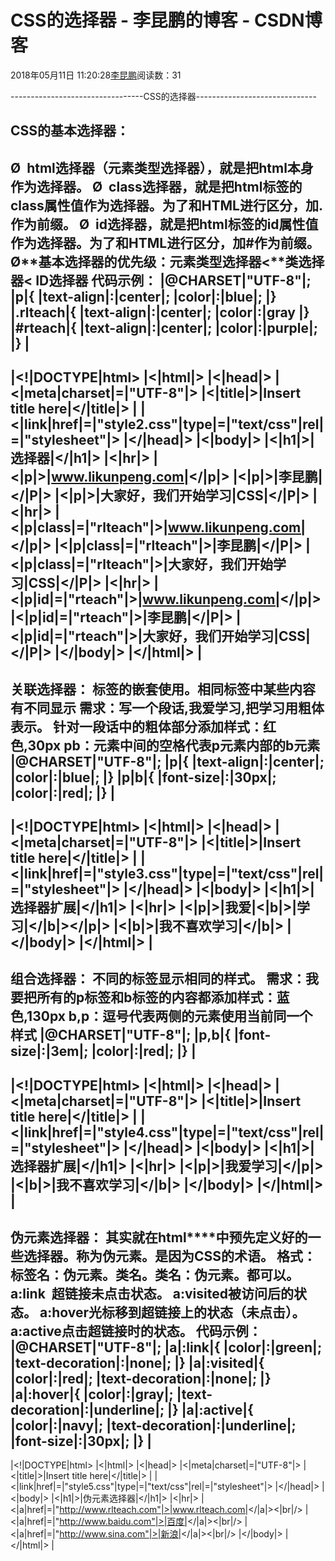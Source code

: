
# CSS的选择器 - 李昆鹏的博客 - CSDN博客


2018年05月11日 11:20:28[李昆鹏](https://me.csdn.net/weixin_41547486)阅读数：31


---------------------------------CSS的选择器------------------------------
## CSS的基本选择器：
Ø  html选择器（元素类型选择器），就是把html本身作为选择器。
Ø  class选择器，就是把html标签的class属性值作为选择器。为了和HTML进行区分，加.作为前缀。
Ø  id选择器，就是把html标签的id属性值作为选择器。为了和HTML进行区分，加\#作为前缀。
Ø**基本选择器的优先级：元素类型选择器<****类选择器< ID选择器**
代码示例：
|@CHARSET|"UTF-8"|;
|p|{
|text-align|:|center|;
|color|:|blue|;
|}
|.rlteach|{
|text-align|:|center|;
|color|:|gray
|}
|\#rteach|{
|text-align|:|center|;
|color|:|purple|;
|}
|
--------------------------------------
|<!|DOCTYPE|html>
|<|html|>
|<|head|>
|<|meta|charset|=|"UTF-8"|>
|<|title|>|Insert title here|</|title|>
|<!--|项目中应用最多|-->
|<|link|href|=|"style2.css"|type|=|"text/css"|rel|=|"stylesheet"|>
|</|head|>
|<|body|>
|<|h1|>|选择器|</|h1|>
|<|hr|>
|<|p|>|www.likunpeng.com|</|p|>
|<|p|>|李昆鹏|</|P|>
|<|p|>|大家好，我们开始学习|CSS|</|P|>
|<|hr|>
|<|p|class|=|"rlteach"|>|www.likunpeng.com|</|p|>
|<|p|class|=|"rlteach"|>|李昆鹏|</|P|>
|<|p|class|=|"rlteach"|>|大家好，我们开始学习|CSS|</|P|>
|<|hr|>
|<|p|id|=|"rteach"|>|www.likunpeng.com|</|p|>
|<|p|id|=|"rteach"|>|李昆鹏|</|P|>
|<|p|id|=|"rteach"|>|大家好，我们开始学习|CSS|</|P|>
|</|body|>
|</|html|>
|
-------------------------------------------------------------
**关联选择器：**
**标签的嵌套使用。相同标签中某些内容有不同显示**
需求：写一个段话,我爱学习,把学习用粗体表示。
针对一段话中的粗体部分添加样式：红色,30px
pb：元素中间的空格代表p元素内部的b元素
|@CHARSET|"UTF-8"|;
|p|{
|text-align|:|center|;
|color|:|blue|;
|}
|p|b|{
|font-size|:|30px|;
|color|:|red|;
|}
|
--------------------------------------------------------
|<!|DOCTYPE|html>
|<|html|>
|<|head|>
|<|meta|charset|=|"UTF-8"|>
|<|title|>|Insert title here|</|title|>
|<!--|项目中应用最多|-->
|<|link|href|=|"style3.css"|type|=|"text/css"|rel|=|"stylesheet"|>
|</|head|>
|<|body|>
|<|h1|>|选择器扩展|</|h1|>
|<|hr|>
|<|p|>|我爱|<|b|>|学习|</|b|></|p|>
|<|b|>|我不喜欢学习|</|b|>
|</|body|>
|</|html|>
|
-----------------------------------------------------------
**组合选择器：**
**不同的标签显示相同的样式。**
需求：我要把所有的p标签和b标签的内容都添加样式：蓝色,130px
b,p：逗号代表两侧的元素使用当前同一个样式
|@CHARSET|"UTF-8"|;
|p,b|{
|font-size|:|3em|;
|color|:|red|;
|}
|
------------------------------------
|<!|DOCTYPE|html>
|<|html|>
|<|head|>
|<|meta|charset|=|"UTF-8"|>
|<|title|>|Insert title here|</|title|>
|<!--|项目中应用最多|-->
|<|link|href|=|"style4.css"|type|=|"text/css"|rel|=|"stylesheet"|>
|</|head|>
|<|body|>
|<|h1|>|选择器扩展|</|h1|>
|<|hr|>
|<|p|>|我爱学习|</|p|>
|<|b|>|我不喜欢学习|</|b|>
|</|body|>
|</|html|>
|
-------------------------------------------------------
**伪元素选择器：**
**其实就在html****中预先定义好的一些选择器。称为伪元素。是因为CSS的术语。**
格式：标签名：伪元素。类名。类名：伪元素。都可以。
a:link  超链接未点击状态。
a:visited被访问后的状态。
a:hover光标移到超链接上的状态（未点击）。
a:active点击超链接时的状态。
代码示例：
|@CHARSET|"UTF-8"|;
|a|:link|{
|color|:|green|;
|text-decoration|:|none|;
|}
|a|:visited|{
|color|:|red|;
|text-decoration|:|none|;
|}
|a|:hover|{
|color|:|gray|;
|text-decoration|:|underline|;
|}
|a|:active|{
|color|:|navy|;
|text-decoration|:|underline|;
|font-size|:|30px|;
|}
|
---------------------------------------
|<!|DOCTYPE|html>
|<|html|>
|<|head|>
|<|meta|charset|=|"UTF-8"|>
|<|title|>|Insert title here|</|title|>
|<!--|项目中应用最多|-->
|<|link|href|=|"style5.css"|type|=|"text/css"|rel|=|"stylesheet"|>
|</|head|>
|<|body|>
|<|h1|>|伪元素选择器|</|h1|>
|<|hr|>
|<|a|href|=|"http://www.rlteach.com"|>|www.rlteach.com|</|a|><|br|/>
|<|a|href|=|"http://www.baidu.com"|>|百度|</|a|><|br|/>
|<|a|href|=|"http://www.sina.com"|>|新浪|</|a|><|br|/>
|</|body|>
|</|html|>
|


